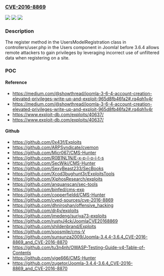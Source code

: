 ### [CVE-2016-8869](https://cve.mitre.org/cgi-bin/cvename.cgi?name=CVE-2016-8869)
![](https://img.shields.io/static/v1?label=Product&message=n%2Fa&color=blue)
![](https://img.shields.io/static/v1?label=Version&message=n%2Fa&color=blue)
![](https://img.shields.io/static/v1?label=Vulnerability&message=n%2Fa&color=brighgreen)

### Description

The register method in the UsersModelRegistration class in controllers/user.php in the Users component in Joomla! before 3.6.4 allows remote attackers to gain privileges by leveraging incorrect use of unfiltered data when registering on a site.

### POC

#### Reference
- https://medium.com/@showthread/joomla-3-6-4-account-creation-elevated-privileges-write-up-and-exploit-965d8fb46fa2#.rq4qh1v4r
- https://medium.com/@showthread/joomla-3-6-4-account-creation-elevated-privileges-write-up-and-exploit-965d8fb46fa2#.rq4qh1v4r
- https://www.exploit-db.com/exploits/40637/
- https://www.exploit-db.com/exploits/40637/

#### Github
- https://github.com/0x43f/Exploits
- https://github.com/ARPSyndicate/cvemon
- https://github.com/Micr067/CMS-Hunter
- https://github.com/R0B1NL1N/E-x-p-l-o-i-t-s
- https://github.com/SecWiki/CMS-Hunter
- https://github.com/SexyBeast233/SecBooks
- https://github.com/Xcod3bughunt3r/ExploitsTools
- https://github.com/XiphosResearch/exploits
- https://github.com/anquanscan/sec-tools
- https://github.com/binfed/cms-exp
- https://github.com/copperfieldd/CMS-Hunter
- https://github.com/cved-sources/cve-2016-8869
- https://github.com/dhniroshan/offensive_hacking
- https://github.com/dr4v/exploits
- https://github.com/jmedeng/suriya73-exploits
- https://github.com/rustyJ4ck/JoomlaCVE20168869
- https://github.com/shildenbrand/Exploits
- https://github.com/soosmile/cms-V
- https://github.com/sunsunza2009/Joomla-3.4.4-3.6.4_CVE-2016-8869_and_CVE-2016-8870
- https://github.com/tu3n4nh/OWASP-Testing-Guide-v4-Table-of-Contents
- https://github.com/yige666/CMS-Hunter
- https://github.com/zugetor/Joomla-3.4.4-3.6.4_CVE-2016-8869_and_CVE-2016-8870

